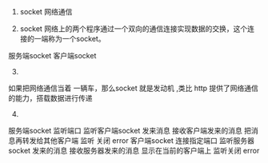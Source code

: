 



1. socket 网络通信 

2. socket 
网络上的两个程序通过一个双向的通信连接实现数据的交换，这个连接的一端称为一个socket。

服务端socket
客户端socket

3.
如果把网络通信当着 一辆车，那么socket 就是发动机  ,类比 http 提供了网络通信的能力，搭载数据进行传递


4. 
服务端socket  监听端口   监听客户端socket 发来消息  接收客户端发来的消息 把消息再转发给其他客户端      监听 关闭 error
客户端socket  连接指定端口 监听服务器socket 发来的消息  接收服务器发来的消息  显示在当前的客户端上    监听关闭  error 

 
